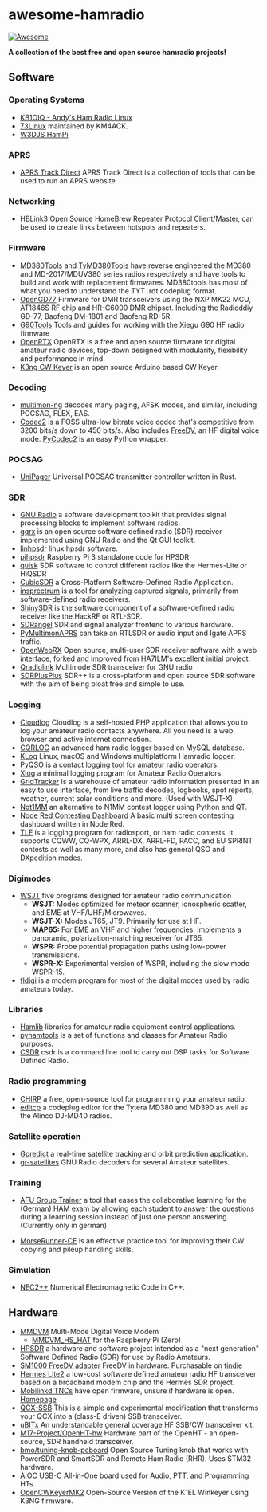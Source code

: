 # awesome-hamradio

[![Awesome](https://awesome.re/badge.svg)](https://awesome.re)

**A collection of the best free and open source hamradio projects!**

## Software

### Operating Systems

+ [KB1OIQ - Andy's Ham Radio Linux](https://sourceforge.net/projects/kb1oiq-andysham/)
+ [73Linux](https://github.com/km4ack/73Linux) maintained by KM4ACK.
+ [W3DJS HamPi](https://github.com/dslotter/HamPi)

### APRS

+ [APRS Track Direct](https://github.com/qvarforth/trackdirect) APRS Track Direct is a collection of tools that can be used to run an APRS website.

### Networking

+ [HBLink3](https://github.com/n0mjs710/hblink3) Open Source HomeBrew Repeater Protocol Client/Master, can be used to create links between hotspots and repeaters.

### Firmware

+ [MD380Tools](https://github.com/travisgoodspeed/md380tools) and [TyMD380Tools](https://github.com/KG5RKI/TyMD380Tools) have reverse engineered the MD380 and MD-2017/MDUV380 series radios respectively and have tools to build and work with replacement firmwares. MD380tools has most of what you need to understand the TYT .rdt codeplug format.
+ [OpenGD77](https://github.com/rogerclarkmelbourne/OpenGD77)  Firmware for DMR transceivers using the NXP MK22 MCU, AT1846S RF chip and HR-C6000 DMR chipset. Including the Radioddiy GD-77, Baofeng DM-1801 and Baofeng RD-5R.
+ [G90Tools](https://github.com/OpenHamradioFirmware/G90Tools)  Tools and guides for working with the Xiegu G90 HF radio firmware
+ [OpenRTX](https://github.com/OpenRTX/OpenRTX) OpenRTX is a free and open source firmware for digital amateur radio devices, top-down designed with modularity, flexibility and performance in mind.
+ [K3ng CW Keyer](https://github.com/k3ng/k3ng_cw_keyer) is an open source Arduino based CW Keyer.

### Decoding

+ [multimon-ng](https://github.com/EliasOenal/multimon-ng) decodes many paging, AFSK modes, and similar, including POCSAG, FLEX, EAS.
+ [Codec2](https://github.com/drowe67/codec2) is a FOSS ultra-low bitrate voice codec that's competitive from 3200 bits/s down to 450 bits/s. Also includes [FreeDV](https://freedv.org/), an HF digital voice mode. [PyCodec2](https://github.com/gregorias/pycodec2) is an easy Python wrapper.

### POCSAG

+ [UniPager](https://github.com/rwth-afu/UniPager) Universal POCSAG transmitter controller written in Rust.

### SDR

+ [GNU Radio](https://github.com/gnuradio/gnuradio) a software development toolkit that provides signal processing blocks to implement software radios.
+ [gqrx](https://github.com/csete/gqrx) is an open source software defined radio (SDR) receiver implemented using GNU Radio and the Qt GUI toolkit.
+ [linhpsdr](https://github.com/g0orx/linhpsdr) linux hpsdr software.
+ [pihpsdr](https://github.com/g0orx/pihpsdr) Raspberry Pi 3 standalone code for HPSDR
+ [quisk](http://james.ahlstrom.name/quisk/) SDR software to control different radios like the Hermes-Lite or HiQSDR
+ [CubicSDR](https://github.com/cjcliffe/CubicSDR) a Cross-Platform Software-Defined Radio Application.
+ [insprectrum](https://github.com/miek/inspectrum) is a tool for analyzing captured signals, primarily from software-defined radio receivers.
+ [ShinySDR](https://github.com/kpreid/shinysdr) is the software component of a software-defined radio receiver like the HackRF or RTL-SDR.
+ [SDRangel](https://github.com/f4exb/sdrangel) SDR and signal analyzer frontend to various hardware.
+ [PyMultimonAPRS](https://github.com/asdil12/pymultimonaprs) can take an RTLSDR or audio input and Igate APRS traffic.
+ [OpenWebRX](https://github.com/jketterl/openwebrx) Open source, multi-user SDR receiver software with a web interface, forked and improved from [HA7ILM's](https://github.com/ha7ilm/openwebrx) excellent initial project.
+ [Qradiolink](https://github.com/qradiolink/qradiolink) Multimode SDR transceiver for GNU radio
+ [SDRPlusPlus](https://github.com/AlexandreRouma/SDRPlusPlus) SDR++ is a cross-platform and open source SDR software with the aim of being bloat free and simple to use.

### Logging

+ [Cloudlog](https://github.com/magicbug/Cloudlog) Cloudlog is a self-hosted PHP application that allows you to log your amateur radio contacts anywhere. All you need is a web browser and active internet connection.
+ [CQRLOG](https://github.com/ok2cqr/cqrlog) an advanced ham radio logger based on MySQL database.
+ [KLog](https://github.com/ea4k/klog) Linux, macOS and Windows multiplatform Hamradio logger.
+ [PyQSO](https://github.com/ctjacobs/pyqso) is a contact logging tool for amateur radio operators.
+ [Xlog](http://www.nongnu.org/xlog/) a minimal logging program for Amateur Radio Operators.
+ [GridTracker](https://gitlab.com/gridtracker.org/gridtracker) is a warehouse of amateur radio information presented in an easy to use interface, from live traffic decodes, logbooks, spot reports, weather, current solar conditions and more. (Used with WSJT-X)
+ [Not1MM](https://github.com/mbridak/not1mm) an alternative to N1MM contest logger using Python and QT.
+ [Node Red Contesting Dashboard](https://github.com/kylekrieg/Node-Red-Contesting-Dashboard) A basic multi screen contesting dashboard written in Node Red.
+ [TLF](https://github.com/Tlf/tlf) is a logging program for radiosport, or ham radio contests. It supports CQWW, CQ-WPX, ARRL-DX, ARRL-FD, PACC, and EU SPRINT contests as well as many more, and also has general QSO and DXpedition modes.

### Digimodes

+ [WSJT](https://sourceforge.net/projects/wsjt/) five programs designed for amateur radio communication
  + **WSJT:** Modes optimized for meteor scanner, ionospheric scatter, and EME at VHF/UHF/Microwaves.
  + **WSJT-X:** Modes JT65, JT9. Primarily for use at HF.
  + **MAP65:** For EME an VHF and higher frequencies. Implements a panoramic, polarization-matching receiver for JT65.
  + **WSPR:** Probe potential propagation paths using low-power transmissions.
  + **WSPR-X:** Experimental version of WSPR, including the slow mode WSPR-15.
+ [fldigi](https://sourceforge.net/projects/fldigi/) is a modem program for most of the digital modes used by radio amateurs today.

### Libraries

+ [Hamlib](https://github.com/Hamlib/Hamlib) libraries for amateur radio equipment control applications.
+ [pyhamtools](https://github.com/dh1tw/pyhamtools ) is a set of functions and classes for Amateur Radio purposes.
+ [CSDR](https://github.com/ha7ilm/csdr) csdr is a command line tool to carry out DSP tasks for Software Defined Radio.

### Radio programming

+ [CHIRP](https://chirp.danplanet.com/projects/chirp/wiki/Home) a free, open-source tool for programming your amateur radio.
+ [editcp](https://github.com/DaleFarnsworth/codeplug/tree/master/editcp) a codeplug editor  for the Tytera MD380 and MD390 as well as the Alinco DJ-MD40 radios.

### Satellite operation

+ [Gpredict](http://gpredict.oz9aec.net/) a real-time satellite tracking and orbit prediction application.
+ [gr-satellites](https://github.com/daniestevez/gr-satellites) GNU Radio decoders for several Amateur satellites.

### Training

+ [AFU Group Trainer](https://github.com/ccoors/afu-group-trainer) a tool that eases the collaborative learning for the (German) HAM exam by allowing each student to answer the questions during a learning session instead of just one person answering. (Currently only in german)

+ [MorseRunner-CE](https://github.com/w7sst/MorseRunner) is an effective practice tool for improving their CW copying and pileup handling skills.

### Simulation

+ [NEC2++](https://github.com/tmolteno/necpp) Numerical Electromagnetic Code in C++.

## Hardware

+ [MMDVM](https://github.com/g4klx/MMDVM) Multi-Mode Digital Voice Modem
  + [MMDVM_HS_HAT](https://github.com/mathisschmieder/MMDVM_HS_Hat) for the Raspberry Pi (Zero)
+ [HPSDR](http://openhpsdr.org/) a hardware and software project intended as a "next generation" Software Defined Radio (SDR) for use by Radio Amateurs.
+ [SM1000 FreeDV adapter](http://www.rowetel.com/wordpress/?page_id=3902) FreeDV in hardware. Purchasable on [tindie](https://www.tindie.com/products/edwin/sm1000-freedv-adpapter/)
+ [Hermes Lite2](https://github.com/softerhardware/Hermes-Lite2) a low-cost software defined amateur radio HF transceiver based on a broadband modem chip and the Hermes SDR project.
+ [Mobilinkd TNCs](https://github.com/mobilinkd) have open firmware, unsure if hardware is open. [Homepage](http://www.mobilinkd.com/)
+ [QCX-SSB](https://github.com/threeme3/QCX-SSB)  This is a simple and experimental modification that transforms your QCX into a (class-E driven) SSB transceiver.
+ [uBITx](https://www.hfsignals.com/index.php/ubitx/) An understandable general coverage HF SSB/CW transceiver kit.
+ [M17-Project/OpenHT-hw](https://github.com/M17-Project/OpenHT-hw) Hardware part of the OpenHT - an open-source, SDR handheld transceiver.
+ [bmo/tuning-knob-pcboard](https://github.com/bmo/tuning-knob-pcboard) Open Source Tuning knob that works with PowerSDR and SmartSDR and Remote Ham Radio (RHR). Uses STM32 hardware.
+ [AIOC](https://github.com/skuep/AIOC) USB-C All-in-One board used for Audio, PTT, and Programming HTs.
+ [OpenCWKeyerMK2](https://github.com/ok1cdj/OpenCWKeyerMK2) Open-Source Version of the K1EL Winkeyer using K3NG firmware.

